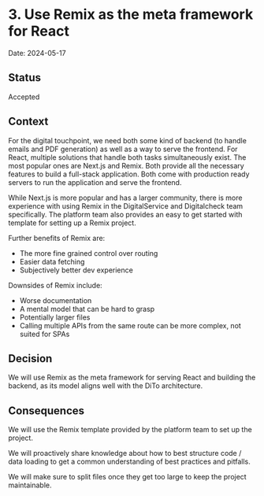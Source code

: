 # 3. Use Remix as the meta framework for React

Date: 2024-05-17

## Status

Accepted

## Context

For the digital touchpoint, we need both some kind of backend (to handle emails and PDF generation) as well as a way to serve the frontend.
For React, multiple solutions that handle both tasks simultaneously exist.
The most popular ones are Next.js and Remix.
Both provide all the necessary features to build a full-stack application.
Both come with production ready servers to run the application and serve the frontend.

While Next.js is more popular and has a larger community, there is more experience with using Remix in the DigitalService and Digitalcheck team specifically.
The platform team also provides an easy to get started with template for setting up a Remix project.

Further benefits of Remix are:

- The more fine grained control over routing
- Easier data fetching
- Subjectively better dev experience

Downsides of Remix include:

- Worse documentation
- A mental model that can be hard to grasp
- Potentially larger files
- Calling multiple APIs from the same route can be more complex, not suited for SPAs

## Decision

We will use Remix as the meta framework for serving React and building the backend, as its model aligns well with the DiTo architecture.

## Consequences

We will use the Remix template provided by the platform team to set up the project.

We will proactively share knowledge about how to best structure code / data loading to get a common understanding of best practices and pitfalls.

We will make sure to split files once they get too large to keep the project maintainable.
